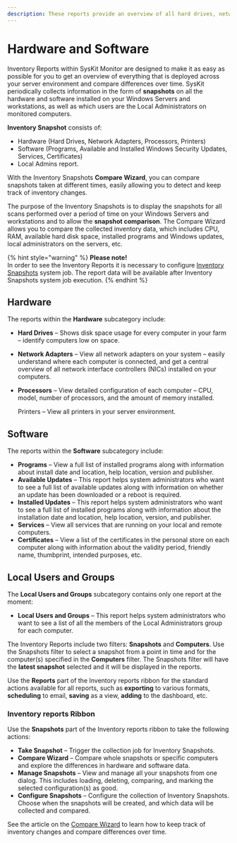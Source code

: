 ```yaml
---
description: These reports provide an overview of all hard drives, network adapters, processors, programs and printers used in your environment.
---
```


# Hardware and Software

Inventory Reports within SysKit Monitor are designed to make it as easy as possible for you to get an overview of everything that is deployed across your server environment and compare differences over time. SysKit periodically collects information in the form of **snapshots** on all the hardware and software installed on your Windows Servers and workstations, as well as which users are the Local Administrators on monitored computers.

**Inventory Snapshot** consists of:

* Hardware \(Hard Drives, Network Adapters, Processors, Printers\)
* Software \(Programs, Available and Installed Windows Security Updates, Services, Certificates\)
* Local Admins report.

With the Inventory Snapshots **Compare Wizard**, you can compare snapshots taken at different times, easily allowing you to detect and keep track of inventory changes.

The purpose of the Inventory Snapshots is to display the snapshots for all scans performed over a period of time on your Windows Servers and workstations and to allow the **snapshot comparison**. The Compare Wizard allows you to compare the collected inventory data, which includes CPU, RAM, available hard disk space, installed programs and Windows updates, local administrators on the servers, etc.

{% hint style="warning" %}
**Please note!**  
In order to see the Inventory Reports it is necessary to configure [Inventory Snapshots](../../backstage-screen/configuration/options.md#inventory-snapshots) system job. The report data will be available after Inventory Snapshots system job execution.
{% endhint %}

## Hardware

The reports within the **Hardware** subcategory include:

* **Hard Drives** – Shows disk space usage for every computer in your farm – identify computers low on space.
* **Network Adapters** – View all network adapters on your system – easily understand where each computer is connected, and get a central overview of all network interface controllers \(NICs\) installed on your computers.
* **Processors** – View detailed configuration of each computer – CPU, model, number of processors, and the amount of memory installed.

  Printers – View all printers in your server environment.

## Software

The reports within the **Software** subcategory include:

* **Programs** – View a full list of installed programs along with information about install date and location, help location, version and publisher.
* **Available Updates** – This report helps system administrators who want to see a full list of available updates along with information on whether an update has been downloaded or a reboot is required.
* **Installed Updates** – This report helps system administrators who want to see a full list of installed programs along with information about the installation date and location, help location, version, and publisher.
* **Services** – View all services that are running on your local and remote computers.
* **Certificates** – View a list of the certificates in the personal store on each computer along with information about the validity period, friendly name, thumbprint, intended purposes, etc.

## Local Users and Groups

The **Local Users and Groups** subcategory contains only one report at the moment:

* **Local Users and Groups** – This report helps system administrators who want to see a list of all the members of the Local Administrators group for each computer.

The Inventory Reports include two filters: **Snapshots** and **Computers**. Use the Snapshots filter to select a snapshot from a point in time and for the computer\(s\) specified in the **Computers** filter. The Snapshots filter will have the **latest snapshot** selected and it will be displayed in the reports.

Use the **Reports** part of the Inventory reports ribbon for the standard actions available for all reports, such as **exporting** to various formats, **scheduling** to email, **saving** as a view, **adding** to the dashboard, etc.

### Inventory reports Ribbon

Use the **Snapshots** part of the Inventory reports ribbon to take the following actions:

* **Take Snapshot** – Trigger the collection job for Inventory Snapshots.
* **Compare Wizard** – Compare whole snapshots or specific computers and explore the differences in hardware and software data.
* **Manage Snapshots** – View and manage all your snapshots from one dialog. This includes loading, deleting, comparing, and marking the selected configuration\(s\) as good.
* **Configure Snapshots** – Configure the collection of Inventory Snapshots. Choose when the snapshots will be created, and which data will be collected and compared.

See the article on the [Compare Wizard](compare-wizard.md) to learn how to keep track of inventory changes and compare differences over time.

